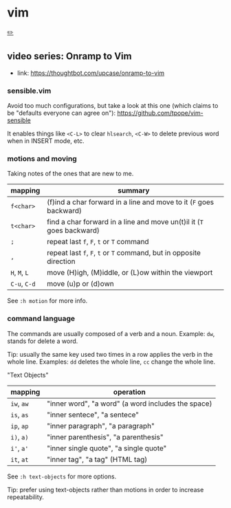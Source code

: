 # vim
[✏️](https://github.com/meleu/my-notes/edit/master/vim.md)

## video series: Onramp to Vim

- link: <https://thoughtbot.com/upcase/onramp-to-vim>


### sensible.vim

Avoid too much configurations, but take a look at this one (which claims to be "defaults everyone can agree on"):
<https://github.com/tpope/vim-sensible>

It enables things like `<C-L>` to clear `hlsearch`, `<C-W>` to delete previous word when in INSERT mode, etc.


### motions and moving

Taking notes of the ones that are new to me.

mapping  | summary
---------|--------
`f<char>`| (f)ind a char forward in a line and move to it (`F` goes backward)
`t<char>`| find a char forward in a line and move un(t)il it (`T` goes backward)
`;`      | repeat last `f`, `F`, `t` or `T` command
`,`      | repeat last `f`, `F`, `t` or `T` command, but in opposite direction
`H`, `M`, `L` | move (H)igh, (M)iddle, or (L)ow within the viewport
`C-u`, `C-d`  | move (u)p or (d)own

See `:h motion` for more info.


### command language

The commands are usually composed of a verb and a noun. Example: `dw`, stands for delete a word.

Tip: usually the same key used two times in a row applies the verb in the whole line. Examples: `dd` deletes the whole line, `cc` change the whole line.

"Text Objects"

  mapping  | operation
-----------|----------
`iw`, `aw` | "inner word", "a word" (a word includes the space)
`is`, `as` | "inner sentece", "a sentece"
`ip`, `ap` | "inner paragraph", "a paragraph"
`i)`, `a)` | "inner parenthesis", "a parenthesis"
`i'`, `a'` | "inner single quote", "a single quote"
`it`, `at` | "inner tag", "a tag" (HTML tag)

See `:h text-objects` for more options.

Tip: prefer using text-objects rather than motions in order to increase repeatability.
